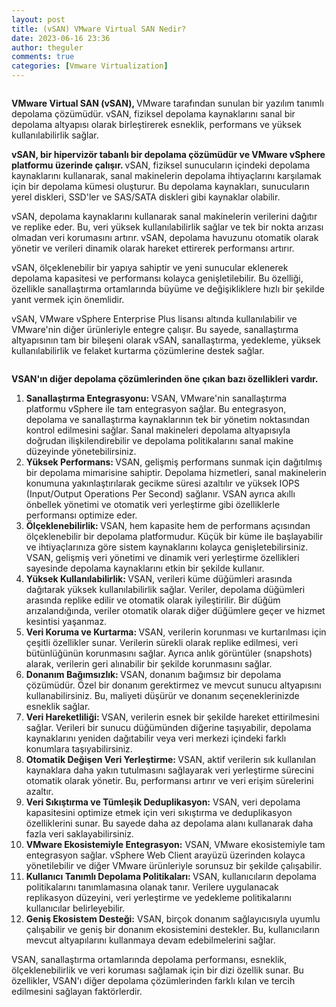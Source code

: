 ```yaml
---
layout: post
title: (vSAN) VMware Virtual SAN Nedir?
date: 2023-06-16 23:36
author: theguler
comments: true
categories: [Vmware Virtualization]
---
```

<!-- wp:image {"id":7486,"sizeSlug":"large","linkDestination":"none"} -->
<figure class="wp-block-image size-large"><img src="https://farukguler.com/assets/post_images/vsan_home.png?w=499" alt="" class="wp-image-7486" /></figure>
<!-- /wp:image -->

<!-- wp:paragraph -->
<p><strong>VMware Virtual SAN (vSAN), </strong>VMware tarafından sunulan bir yazılım tanımlı depolama çözümüdür. vSAN, fiziksel depolama kaynaklarını sanal bir depolama altyapısı olarak birleştirerek esneklik, performans ve yüksek kullanılabilirlik sağlar.</p>
<!-- /wp:paragraph -->

<!-- wp:paragraph -->
<p><strong>vSAN, bir hipervizör tabanlı bir depolama çözümüdür ve VMware vSphere platformu üzerinde çalışır. </strong>vSAN, fiziksel sunucuların içindeki depolama kaynaklarını kullanarak, sanal makinelerin depolama ihtiyaçlarını karşılamak için bir depolama kümesi oluşturur. Bu depolama kaynakları, sunucuların yerel diskleri, SSD'ler ve SAS/SATA diskleri gibi kaynaklar olabilir.</p>
<!-- /wp:paragraph -->

<!-- wp:paragraph -->
<p>vSAN, depolama kaynaklarını kullanarak sanal makinelerin verilerini dağıtır ve replike eder. Bu, veri yüksek kullanılabilirlik sağlar ve tek bir nokta arızası olmadan veri korumasını artırır. vSAN, depolama havuzunu otomatik olarak yönetir ve verileri dinamik olarak hareket ettirerek performansı artırır.</p>
<!-- /wp:paragraph -->

<!-- wp:paragraph -->
<p>vSAN, ölçeklenebilir bir yapıya sahiptir ve yeni sunucular eklenerek depolama kapasitesi ve performansı kolayca genişletilebilir. Bu özelliği, özellikle sanallaştırma ortamlarında büyüme ve değişikliklere hızlı bir şekilde yanıt vermek için önemlidir.</p>
<!-- /wp:paragraph -->

<!-- wp:paragraph -->
<p>vSAN, VMware vSphere Enterprise Plus lisansı altında kullanılabilir ve VMware'nin diğer ürünleriyle entegre çalışır. Bu sayede, sanallaştırma altyapısının tam bir bileşeni olarak vSAN, sanallaştırma, yedekleme, yüksek kullanılabilirlik ve felaket kurtarma çözümlerine destek sağlar.</p>
<!-- /wp:paragraph -->

<!-- wp:image {"id":7488,"sizeSlug":"large","linkDestination":"none"} -->
<figure class="wp-block-image size-large"><img src="https://farukguler.com/assets/post_images/vmware-vsan.png?w=600" alt="" class="wp-image-7488" /></figure>
<!-- /wp:image -->

<!-- wp:paragraph -->
<p><strong>VSAN'ın diğer depolama çözümlerinden öne çıkan bazı özellikleri vardır.</strong></p>
<!-- /wp:paragraph -->

<!-- wp:list {"ordered":true} -->
<ol><!-- wp:list-item -->
<li><strong>Sanallaştırma Entegrasyonu: </strong>VSAN, VMware'nin sanallaştırma platformu vSphere ile tam entegrasyon sağlar. Bu entegrasyon, depolama ve sanallaştırma kaynaklarının tek bir yönetim noktasından kontrol edilmesini sağlar. Sanal makineleri depolama altyapısıyla doğrudan ilişkilendirebilir ve depolama politikalarını sanal makine düzeyinde yönetebilirsiniz.</li>
<!-- /wp:list-item -->

<!-- wp:list-item -->
<li><strong>Yüksek Performans: </strong>VSAN, gelişmiş performans sunmak için dağıtılmış bir depolama mimarisine sahiptir. Depolama hizmetleri, sanal makinelerin konumuna yakınlaştırılarak gecikme süresi azaltılır ve yüksek IOPS (Input/Output Operations Per Second) sağlanır. VSAN ayrıca akıllı önbellek yönetimi ve otomatik veri yerleştirme gibi özelliklerle performansı optimize eder.</li>
<!-- /wp:list-item -->

<!-- wp:list-item -->
<li><strong>Ölçeklenebilirlik: </strong>VSAN, hem kapasite hem de performans açısından ölçeklenebilir bir depolama platformudur. Küçük bir küme ile başlayabilir ve ihtiyaçlarınıza göre sistem kaynaklarını kolayca genişletebilirsiniz. VSAN, gelişmiş veri yönetimi ve dinamik veri yerleştirme özellikleri sayesinde depolama kaynaklarını etkin bir şekilde kullanır.</li>
<!-- /wp:list-item -->

<!-- wp:list-item -->
<li><strong>Yüksek Kullanılabilirlik: </strong>VSAN, verileri küme düğümleri arasında dağıtarak yüksek kullanılabilirlik sağlar. Veriler, depolama düğümleri arasında replike edilir ve otomatik olarak iyileştirilir. Bir düğüm arızalandığında, veriler otomatik olarak diğer düğümlere geçer ve hizmet kesintisi yaşanmaz.</li>
<!-- /wp:list-item -->

<!-- wp:list-item -->
<li><strong>Veri Koruma ve Kurtarma: </strong>VSAN, verilerin korunması ve kurtarılması için çeşitli özellikler sunar. Verilerin sürekli olarak replike edilmesi, veri bütünlüğünün korunmasını sağlar. Ayrıca anlık görüntüler (snapshots) alarak, verilerin geri alınabilir bir şekilde korunmasını sağlar.</li>
<!-- /wp:list-item -->

<!-- wp:list-item -->
<li><strong>Donanım Bağımsızlık: </strong>VSAN, donanım bağımsız bir depolama çözümüdür. Özel bir donanım gerektirmez ve mevcut sunucu altyapısını kullanabilirsiniz. Bu, maliyeti düşürür ve donanım seçeneklerinizde esneklik sağlar.</li>
<!-- /wp:list-item -->

<!-- wp:list-item -->
<li><strong>Veri Hareketliliği: </strong>VSAN, verilerin esnek bir şekilde hareket ettirilmesini sağlar. Verileri bir sunucu düğümünden diğerine taşıyabilir, depolama kaynaklarını yeniden dağıtabilir veya veri merkezi içindeki farklı konumlara taşıyabilirsiniz.</li>
<!-- /wp:list-item -->

<!-- wp:list-item -->
<li><strong>Otomatik Değişen Veri Yerleştirme: </strong>VSAN, aktif verilerin sık kullanılan kaynaklara daha yakın tutulmasını sağlayarak veri yerleştirme sürecini otomatik olarak yönetir. Bu, performansı artırır ve veri erişim sürelerini azaltır.</li>
<!-- /wp:list-item -->

<!-- wp:list-item -->
<li><strong>Veri Sıkıştırma ve Tümleşik Deduplikasyon:</strong> VSAN, veri depolama kapasitesini optimize etmek için veri sıkıştırma ve deduplikasyon özelliklerini sunar. Bu sayede daha az depolama alanı kullanarak daha fazla veri saklayabilirsiniz.</li>
<!-- /wp:list-item -->

<!-- wp:list-item -->
<li><strong>VMware Ekosistemiyle Entegrasyon:</strong> VSAN, VMware ekosistemiyle tam entegrasyon sağlar. vSphere Web Client arayüzü üzerinden kolayca yönetilebilir ve diğer VMware ürünleriyle sorunsuz bir şekilde çalışabilir.</li>
<!-- /wp:list-item -->

<!-- wp:list-item -->
<li><strong>Kullanıcı Tanımlı Depolama Politikaları: </strong>VSAN, kullanıcıların depolama politikalarını tanımlamasına olanak tanır. Verilere uygulanacak replikasyon düzeyini, veri yerleştirme ve yedekleme politikalarını kullanıcılar belirleyebilir.</li>
<!-- /wp:list-item -->

<!-- wp:list-item -->
<li><strong>Geniş Ekosistem Desteği:</strong> VSAN, birçok donanım sağlayıcısıyla uyumlu çalışabilir ve geniş bir donanım ekosistemini destekler. Bu, kullanıcıların mevcut altyapılarını kullanmaya devam edebilmelerini sağlar.</li>
<!-- /wp:list-item --></ol>
<!-- /wp:list -->

<!-- wp:paragraph -->
<p>VSAN, sanallaştırma ortamlarında depolama performansı, esneklik, ölçeklenebilirlik ve veri koruması sağlamak için bir dizi özellik sunar. Bu özellikler, VSAN'ı diğer depolama çözümlerinden farklı kılan ve tercih edilmesini sağlayan faktörlerdir.</p>
<!-- /wp:paragraph -->
